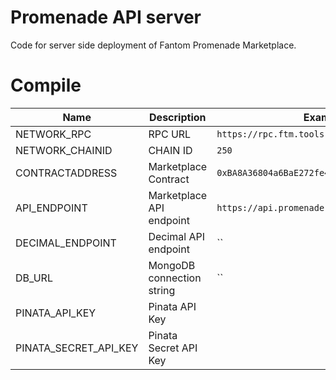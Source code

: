 # Promenade API server

Code for server side deployment of Fantom Promenade Marketplace.

# Compile

| Name                  | Description               | Example                                      |
| --------------------- | ------------------------- | -------------------------------------------- |
| NETWORK_RPC           | RPC URL                   | `https://rpc.ftm.tools`                      |
| NETWORK_CHAINID       | CHAIN ID                  | `250`                                        |
| CONTRACTADDRESS       | Marketplace Contract      | `0xBA8A36804a6BaE272fe4C8A2F5Cf551b03C26A01` |
| API_ENDPOINT          | Marketplace API endpoint  | `https://api.promenade.art`                  |
| DECIMAL_ENDPOINT      | Decimal API endpoint      | ``                                           |
| DB_URL                | MongoDB connection string | ``                                           |
| PINATA_API_KEY        | Pinata API Key            |                                              |
| PINATA_SECRET_API_KEY | Pinata Secret API Key     |                                              |
